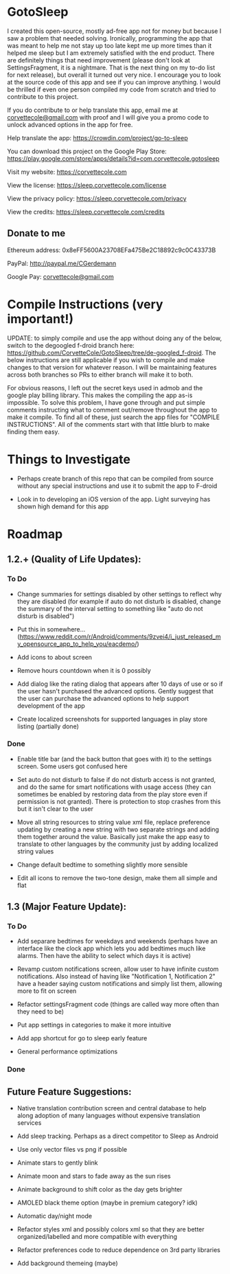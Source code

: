 # GotoSleep
I created this open-source, mostly ad-free app not for money but because I saw a problem that needed solving. Ironically, programming the app that was meant to help me not stay up too late kept me up more times than it helped me sleep but I am extremely satisfied with the end product. There are definitely things that need improvement (please don't look at SettingsFragment, it is a nightmare. That is the next thing on my to-do list for next release), but overall it turned out very nice. I encourage you to look at the source code of this app and see if you can improve anything. I would be thrilled if even one person compiled my code from scratch and tried to contribute to this project.

If you do contribute to or help translate this app, email me at corvettecole@gmail.com with proof and I will give you a promo code to unlock advanced options in the app for free.

Help translate the app: https://crowdin.com/project/go-to-sleep

You can download this project on the Google Play Store: https://play.google.com/store/apps/details?id=com.corvettecole.gotosleep

Visit my website: https://corvettecole.com

View the license: https://sleep.corvettecole.com/license

View the privacy policy: https://sleep.corvettecole.com/privacy

View the credits: https://sleep.corvettecole.com/credits

## Donate to me

Ethereum address: 0x8eFF5600A23708EFa475Be2C18892c9c0C43373B

PayPal: http://paypal.me/CGerdemann

Google Pay: corvettecole@gmail.com

# Compile Instructions (very important!)
UPDATE: to simply compile and use the app without doing any of the below, switch to the degoogled f-droid branch here: https://github.com/CorvetteCole/GotoSleep/tree/de-googled_f-droid. The below instructions are still applicable if you wish to compile and make changes to that version for whatever reason. I will be maintaining features across both branches so PRs to either branch will make it to both.

For obvious reasons, I left out the secret keys used in admob and the google play billing library. This makes the compiling the app as-is impossible. To solve this problem, I have gone through and put simple comments instructing what to comment out/remove throughout the app to make it compile. To find all of these, just search the app files for "COMPILE INSTRUCTIONS". All of the comments start with that little blurb to make finding them easy.

# Things to Investigate
- Perhaps create branch of this repo that can be compiled from source without any special instructions and use it to submit the app to F-droid

- Look in to developing an iOS version of the app. Light surveying has shown high demand for this app

# Roadmap
## 1.2.+ (Quality of Life Updates):
### To Do
- Change summaries for settings disabled by other settings to reflect why they are disabled (for example if auto do not disturb is disabled, change the summary of the interval setting to something like "auto do not disturb is disabled")

- Put this in somewhere... (https://www.reddit.com/r/Android/comments/9zvei4/i_just_released_my_opensource_app_to_help_you/eacdemo/)

- Add icons to about screen

- Remove hours countdown when it is 0 possibly

- Add dialog like the rating dialog that appears after 10 days of use or so if the user hasn't purchased the advanced options. Gently suggest that the user can purchase the advanced options to help support development of the app

- Create localized screenshots for supported languages in play store listing (partially done)

### Done
- Enable title bar (and the back button that goes with it) to the settings screen. Some users got confused here

- Set auto do not disturb to false if do not disturb access is not granted, and do the same for smart notifications with usage access (they can sometimes be enabled by restoring data from the play store even if permission is not granted). There is protection to stop crashes from this but it isn't clear to the user

- Move all string resources to string value xml file, replace preference updating by creating a new string with two separate strings and adding them together around the value. Basically just make the app easy to translate to other languages by the community just by adding localized string values

- Change default bedtime to something slightly more sensible

- Edit all icons to remove the two-tone design, make them all simple and flat

## 1.3 (Major Feature Update):
### To Do
- Add separare bedtimes for weekdays and weekends (perhaps have an interface like the clock app which lets you add bedtimes much like alarms. Then have the ability to select which days it is active)

- Revamp custom notifications screen, allow user to have infinite custom notifications. Also instead of having like "Notification 1, Notification 2" have a header saying custom notifications and simply list them, allowing more to fit on screen

- Refactor settingsFragment code (things are called way more often than they need to be)

- Put app settings in categories to make it more intuitive

- Add app shortcut for go to sleep early feature

- General performance optimizations

### Done

## Future Feature Suggestions:
- Native translation contribution screen and central database to help along adoption of many languages without expensive translation services

- Add sleep tracking. Perhaps as a direct competitor to Sleep as Android

- Use only vector files vs png if possible

- Animate stars to gently blink

- Animate moon and stars to fade away as the sun rises

- Animate background to shift color as the day gets brighter

- AMOLED black theme option (maybe in premium category? idk)

- Automatic day/night mode

- Refactor styles xml and possibly colors xml so that they are better organized/labelled and more compatible with everything

- Refactor preferences code to reduce dependence on 3rd party libraries

- Add background themeing (maybe)

